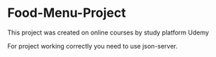 # Food-Menu-Project
This project was created on online courses by study platform Udemy

For project working correctly you need to use json-server. 
